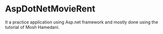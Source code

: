 # AspDotNetMovieRent
It a practice application using Asp.net framework and mostly done using the tutorial of Mosh Hamedani. 


